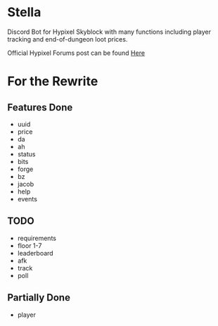 # Stella

Discord Bot for Hypixel Skyblock with many functions including player tracking and end-of-dungeon loot prices.

Official Hypixel Forums post can be found [Here](https://bit.ly/2YVdZw2)

# For the Rewrite

## Features Done

* uuid
* price
* da
* ah
* status
* bits
* forge
* bz
* jacob
* help
* events
## TODO

* requirements
* floor 1-7
* leaderboard
* afk
* track
* poll

## Partially Done
* player
